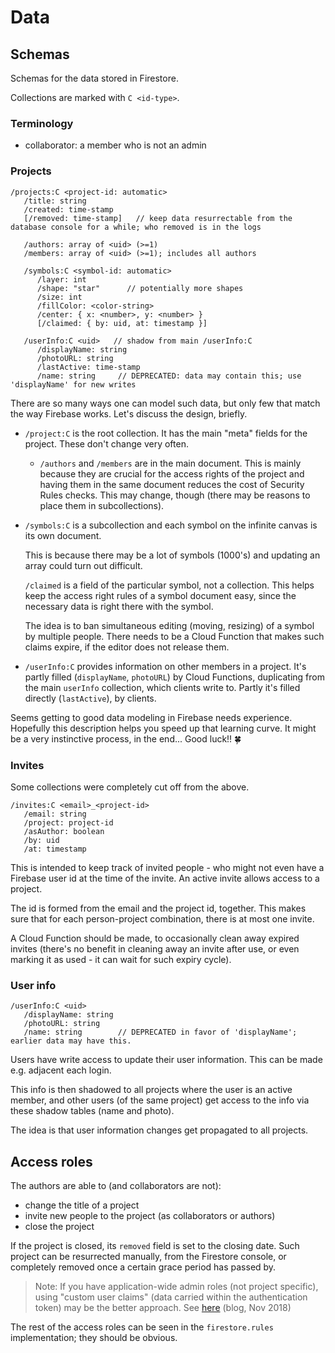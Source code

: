 # Data

## Schemas

Schemas for the data stored in Firestore.

Collections are marked with `C <id-type>`.

### Terminology  

- collaborator: a member who is not an admin

### Projects

```
/projects:C <project-id: automatic>
   /title: string
   /created: time-stamp
   [/removed: time-stamp] 	// keep data resurrectable from the database console for a while; who removed is in the logs

   /authors: array of <uid> (>=1)
   /members: array of <uid> (>=1); includes all authors

   /symbols:C <symbol-id: automatic> 
      /layer: int
      /shape: "star"      // potentially more shapes
      /size: int
      /fillColor: <color-string>
      /center: { x: <number>, y: <number> }
      [/claimed: { by: uid, at: timestamp }]

   /userInfo:C <uid>   // shadow from main /userInfo:C
      /displayName: string
      /photoURL: string
      /lastActive: time-stamp
      /name: string		// DEPRECATED: data may contain this; use 'displayName' for new writes
```

There are so many ways one can model such data, but only few that match the way Firebase works. Let's discuss the design, briefly.

- `/project:C` is the root collection. It has the main "meta" fields for the project. These don't change very often.

  - `/authors` and `/members` are in the main document. This is mainly because they are crucial for the access rights of the project and having them in the same document reduces the cost of Security Rules checks. This may change, though (there may be reasons to place them in subcollections). 

- `/symbols:C` is a subcollection and each symbol on the infinite canvas is its own document. 

   This is because there may be a lot of symbols (1000's) and updating an array could turn out difficult.
   
   `/claimed` is a field of the particular symbol, not a collection. This helps keep the access right rules of a symbol document easy, since the necessary data is right there with the symbol.
   
   The idea is to ban simultaneous editing (moving, resizing) of a symbol by multiple people. There needs to be a Cloud Function that makes such claims expire, if the editor does not release them.

- `/userInfo:C` provides information on other members in a project. It's partly filled (`displayName`, `photoURL`) by Cloud Functions, duplicating from the main `userInfo` collection, which clients write to. Partly it's filled directly (`lastActive`), by clients.

Seems getting to good data modeling in Firebase needs experience. Hopefully this description helps you speed up that learning curve. It might be a very instinctive process, in the end... Good luck!! 🍀


### Invites

Some collections were completely cut off from the above.

```
/invites:C <email>_<project-id>
   /email: string
   /project: project-id
   /asAuthor: boolean
   /by: uid
   /at: timestamp
```

This is intended to keep track of invited people - who might not even have a Firebase user id at the time of the invite. An active invite allows access to a project.

The id is formed from the email and the project id, together. This makes sure that for each person-project combination, there is at most one invite.

A Cloud Function should be made, to occasionally clean away expired invites (there's no benefit in cleaning away an invite after use, or even marking it as used - it can wait for such expiry cycle).


### User info

```
/userInfo:C <uid>
   /displayName: string
   /photoURL: string
   /name: string		// DEPRECATED in favor of 'displayName'; earlier data may have this.
```

Users have write access to update their user information. This can be made e.g. adjacent each login.

This info is then shadowed to all projects where the user is an active member, and other users (of the same project) get access to the info via these shadow tables (name and photo).

The idea is that user information changes get propagated to all projects.


<!-- not yet
### Settings

```
/settings:C <uid>
```

User-specific settings that span all projects are to be stored in this collection.

- colors assigned to other users (same color would identify them in all projects)
-->


## Access roles

The authors are able to (and collaborators are not):

- change the title of a project
- invite new people to the project (as collaborators or authors)
- close the project

If the project is closed, its `removed` field is set to the closing date. Such project can be resurrected manually, from the Firestore console, or completely removed once a certain grace period has passed by.

>Note: If you have application-wide admin roles (not project specific), using "custom user claims" (data carried within the authentication token) may be the better approach. See [here](https://medium.com/@gaute.meek/firestore-and-security-1d77812715c1) (blog, Nov 2018)

The rest of the access roles can be seen in the `firestore.rules` implementation; they should be obvious.


